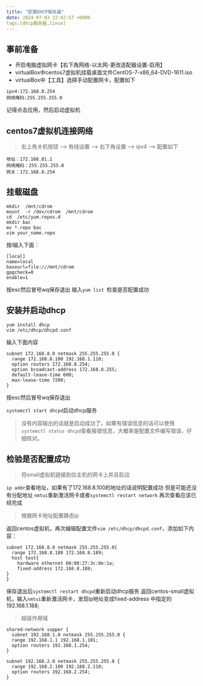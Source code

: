 ```yaml
---
title: "配置DHCP服务器"
date: 2024-07-03 22:42:57 +0800
tags:[dhcp服务器,linux]
---
```


## 事前准备
- 开启电脑虚拟网卡【右下角网络-以太网-更改适配器设置-启用】
- virtualBox中centos7虚拟机挂载桌面文件CentOS-7-x86_64-DVD-1611.iso
- virtualBox中【工具】选择手动配置网卡，配置如下

```
ipv4:172.168.8.254
网络掩码:255.255.255.0
```
记得点击应用，然后启动虚拟机

## centos7虚拟机连接网络

> 右上角关机按钮 --> 有线设置 --> 右下角设置 --> ipv4 --> 配置如下

```
地址：172.168.81.1
网络掩码：255.255.255.0
网关：172.168.8.254
```

## 挂载磁盘

```
mkdir  /mnt/cdrom
mount  -r /dev/cdrom  /mnt/cdrom
cd  /etc/yum.repos.d
mkdir bac
mv *.repo bac
vim your_name.repo
```
按i输入下面：

```
[local]
name=local
baseurl=file:///mnt/cdrom
gpgcheck=0
enable=1
```

按esc然后冒号wq保存退出
输入```yum list ```检查是否配置成功

## 安装并启动dhcp

```
yum install dhcp
vim /etc/dhcp/dhcpd.conf
```

输入下面内容

```
subnet 172.168.8.0 netmask 255.255.255.0 {
  range 172.168.8.100 192.168.1.110;
  option routers 172.168.8.254;
  option broadcast-address 172.168.8.255;
  default-lease-time 600;
  max-lease-time 7200;
}
```

按esc然后冒号wq保存退出

`systemctl start dhcpd`启动dhcp服务

> 没有内容输出的话就是启动成功了，如果有错误信息的话可以使用`systemctl status dhcpd`查看报错信息，大概率是配置文件编写错误，仔细核对。

## 检验是否配置成功

> 将small虚拟机链接到仅主机的网卡上并且启动

```ip addr```查看地址，如果有了172.168.8.100的地址的话说明配置成功
但是可能还没有分配地址
```nmtui```重新激活网卡或者```systemctl restart network```
再次查看应该已经完成

> 根据网卡地址配置静态ip

返回centos虚拟机，再次编辑配置文件`vim /etc/dhcp/dhcpd.conf`，添加如下内容：

```
subnet 172.168.8.0 netmask 255.255.255.0{
  range 172.168.8.188 172.168.8.189;
  host test{
    hardware ethernet 08:00:27:3c:0e:1a;
    fixed-address 172.168.8.188;
}
}
```

保存退出后`systemctl restart dhcpd`重新启动dhcp服务
返回centos-small虚拟机，输入`nmtui`重新激活网卡，发现ip地址变成fixed-address 中指定的192.168.1.188;

> 超级作用域

```
shared-network supper {
  subnet 192.168.1.0 netmask 255.255.255.0 {
  range 192.168.1.1 192.168.1.101;
  option routers 192.168.1.254;
}

subnet 192.168.2.0 netmask 255.255.255.0 {
  range 192.168.2.100 192.168.2.110;
  option routers 192.168.2.254;
}
```